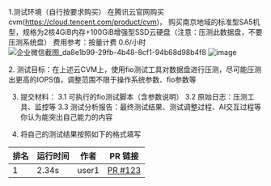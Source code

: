 1.测试环境（自行按要求购买）
在腾讯云官网购买cvm(https://cloud.tencent.com/product/cvm)，
购买南京地域的标准型SA5机型，规格为2核4GiB内存+100GiB增强型SSD云硬盘（注意：压测此数据盘，不要压测系统盘）
费用参考：按量计费 0.6/小时
![企业微信截图_da8e1b99-29fb-4b48-8cf1-94b68d98b4f8](https://github.com/user-attachments/assets/10e5a8b8-748e-4d17-b393-10d290dd17ea)
![image](https://github.com/user-attachments/assets/f74017b6-9e1c-4638-b9c0-69f3708cd07a)

    

​2. 测试目标：在上述云CVM上，使用fio测试工具对数据盘进行压测，尽可能压测出更高的IOPS值，调整范围不限于操作系统参数、fio参数等

3. 提交材料：
3.1 可执行的fio测试脚本（含参数说明）
3.2 原始日志：压测工具、监控等
3.3 测试分析报告：最终测试结果、测试调整过程、AI交互过程等你认为能突出自己能力的内容


4. 将自己的测试结果按照如下的格式填写
<!-- RANKING_START -->
| 排名 | 运行时间 | 作者 | PR 链接 |
|------|----------|------|--------|
| 1 | 2.34s | user1 | [PR #123](https://github.com/xingfeng2510/workshop/pull/123) |
<!-- RANKING_END -->
